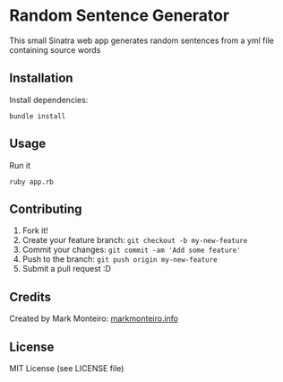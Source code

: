 # Random Sentence Generator

This small Sinatra web app generates random sentences from a yml file containing source words

## Installation

Install dependencies:

```
bundle install
```

## Usage

Run it

```
ruby app.rb
```

## Contributing

1. Fork it!
2. Create your feature branch: `git checkout -b my-new-feature`
3. Commit your changes: `git commit -am 'Add some feature'`
4. Push to the branch: `git push origin my-new-feature`
5. Submit a pull request :D

## Credits

Created by Mark Monteiro: [markmonteiro.info](markmonteiro.info)

## License

MIT License (see LICENSE file)